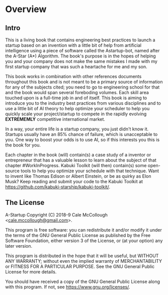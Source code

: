 # Overview

## Intro

This is a living book that contains engineering best practices to launch a startup based on an invention with a little bit of help from artificial intelligence using a piece of software called the Astartup-bot, named after the A-Star (A*) Algorithm. The book's purpose is in the hopes of helping you and your company does not make the same mistakes I made with my first startup company that was such a heartache for me and my son.

This book works in combination with other references documents throughout this book and is not meant to be a primary source of information for any of the subjects cited; you need to go to engineering school for that and the book would span several foreboding volumes. Each skill area touched upon is a full-time job in and of itself. This book is aiming to introduce you to the industry best practices from various disciplines and to use a little bit of AI theory to help optimize your scheduler to help you quickly scale your project/startup to compete in the rapidly evolving **EXTREMEMLY** competitive international market.

In a way, your entire life is a startup company, you just didn't know it. Startups usually have an 85% chance of failure, which is unacceptable to you. One way to boost your odds is to use AI, so if this interests you this is the book for you.

Each chapter in the book (will) contain(s) a case study of a inventor or entrepreneur that has a valuable lesson to learn about the subject of that chapter #WorkInProgress. Kabuki Toolkit (will then) contain(s) some open-source tools to help you optimize your schedule with that technique. Want to invent like Thomas Edison or Albert Einstein, or be as quirky as Elon Musk? Keep reading and submit your code to the Kabuki Toolkit at <https://github.com/kabuki-starship/kabuki-toolkit/>.

## The License

A-Startup Copyright (C) 2018-9 Cale McCollough <<cale.mccollough@gmail.com>>.

This program is free software: you can redistribute it and/or modify it under the terms of the GNU General Public License as published by the Free Software Foundation, either version 3 of the License, or (at your option) any later version.

This program is distributed in the hope that it will be useful, but WITHOUT ANY WARRANTY; without even the implied warranty of MERCHANTABILITY or FITNESS FOR A PARTICULAR PURPOSE. See the GNU General Public License for more details.

You should have received a copy of the GNU General Public License along with this program.  If not, see <https://www.gnu.org/licenses/>.
